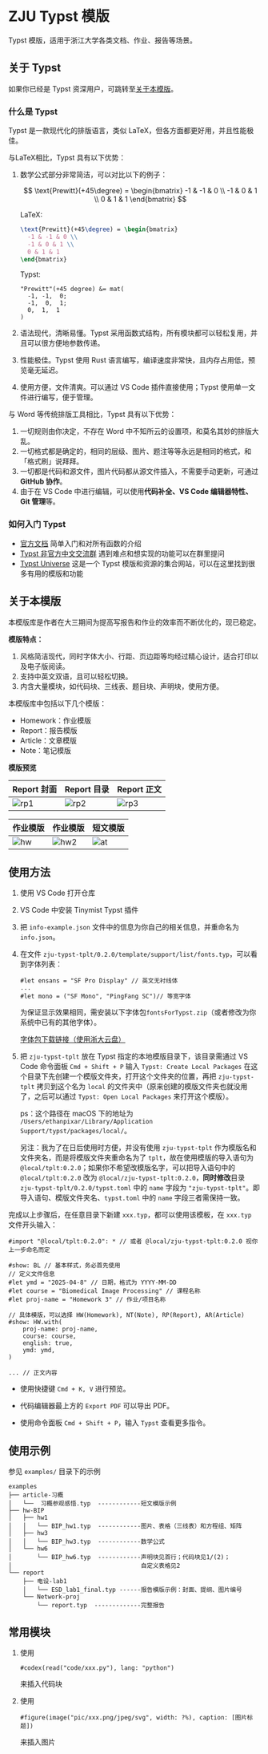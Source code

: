 # ZJU Typst 模版

Typst 模版，适用于浙江大学各类文档、作业、报告等场景。

## 关于 Typst

如果你已经是 Typst 资深用户，可跳转至[关于本模版](#关于本模版)。

### 什么是 Typst

Typst 是一款现代化的排版语言，类似 LaTeX，但各方面都更好用，并且性能极佳。

与LaTeX相比，Typst 具有以下优势：

1. 数学公式部分非常简洁，可以对比以下的例子：

    $$
    \text{Prewitt}(+45\degree) = \begin{bmatrix}
      -1 & -1 & 0 \\
      -1 & 0 & 1 \\
      0 & 1 & 1
    \end{bmatrix}
    $$

    LaTeX:

    ```latex
    \text{Prewitt}(+45\degree) = \begin{bmatrix}
      -1 & -1 & 0 \\
      -1 & 0 & 1 \\
      0 & 1 & 1
    \end{bmatrix}
    ```

    Typst:

    ```typst
    "Prewitt"(+45 degree) &= mat(
      -1, -1,  0;
      -1,  0,  1;
      0,  1,  1
    )
    ```

2. 语法现代，清晰易懂。Typst 采用函数式结构，所有模块都可以轻松复用，并且可以很方便地参数传递。

3. 性能极佳。Typst 使用 Rust 语言编写，编译速度非常快，且内存占用低，预览毫无延迟。

4. 使用方便，文件清爽。可以通过 VS Code 插件直接使用；Typst 使用单一文件进行编写，便于管理。

与 Word 等传统排版工具相比，Typst 具有以下优势：

1. 一切规则由你决定，不存在 Word 中不知所云的设置项，和莫名其妙的排版大乱。
2. 一切格式都是确定的，相同的层级、图片、题注等等永远是相同的格式，和「格式刷」说拜拜。
3. 一切都是代码和源文件，图片代码都从源文件插入，不需要手动更新，可通过 **GitHub 协作**。
4. 由于在 VS Code 中进行编辑，可以使用**代码补全、VS Code 编辑器特性、Git 管理**等。

### 如何入门 Typst

- [官方文档](https://typst.app/docs/)
    简单入门和对所有函数的介绍
- [Typst 非官方中文交流群](https://qm.qq.com/q/q9fNy4PouQ)
    遇到难点和想实现的功能可以在群里提问
- [Typst Universe](https://typst.app/universe/)
    这是一个 Typst 模版和资源的集合网站，可以在这里找到很多有用的模版和功能

## 关于本模版

本模版库是作者在大三期间为提高写报告和作业的效率而不断优化的，现已稳定。

**模版特点：**

1. 风格简洁现代，同时字体大小、行距、页边距等均经过精心设计，适合打印以及电子版阅读。
2. 支持中英文双语，且可以轻松切换。
3. 内含大量模块，如代码块、三线表、题目块、声明块，使用方便。

本模版库中包括以下几个模版：

- Homework：作业模版
- Report：报告模版
- Article：文章模版
- Note：笔记模版

**模版预览**

| Report 封面                      | Report 目录                    | Report 正文            |
| ------------------------------- | ----------------------------- | ---------------------- |
| ![rp1](images/report.jpg) | ![rp2](images/report2.jpg) | ![rp3](images/rp3.jpg) |

| 作业模版 | 作业模版 | 短文模版 |
| ---------------------------- | --- | ----------------------------- |
| ![hw](images/hw.jpg) |![hw2](images/hw2.jpg) | ![at](images/at.jpg)  |

## 使用方法

1. 使用 VS Code 打开仓库
2. VS Code 中安装 Tinymist Typst 插件
3. 把 `info-example.json` 文件中的信息为你自己的相关信息，并重命名为 `info.json`。
4. 在文件 `zju-typst-tplt/0.2.0/template/support/list/fonts.typ`，可以看到字体列表：

    ```typst
    #let ensans = "SF Pro Display" // 英文无衬线体
    ...
    #let mono = ("SF Mono", "PingFang SC")// 等宽字体
    ```

    为保证显示效果相同，需安装以下字体包`fontsForTypst.zip`（或者修改为你系统中已有的其他字体）。

    [字体包下载链接（使用浙大云盘）](https://pan.zju.edu.cn/share/cf92632a20a38535870a92f2e0)

5. 把 `zju-typst-tplt` 放在 Typst 指定的本地模版目录下，该目录需通过 VS Code 命令面板 `Cmd + Shift + P` 输入 `Typst: Create Local Packages` 在这个目录下先创建一个模版文件夹，打开这个文件夹的位置，再把 `zju-typst-tplt` 拷贝到这个名为 `local` 的文件夹中（原来创建的模版文件夹也就没用了，之后可以通过 `Typst: Open Local Packages` 来打开这个模版）。

    ps：这个路径在 macOS 下的地址为 `/Users/ethanpixar/Library/Application Support/typst/packages/local/`。

    另注：我为了在日后使用时方便，并没有使用 `zju-typst-tplt` 作为模版名和文件夹名，而是将模版文件夹重命名为了 `tplt`，故在使用模版的导入语句为 `@local/tplt:0.2.0`；如果你不希望改模版名字，可以把导入语句中的 `@local/tplt:0.2.0` 改为 `@local/zju-typst-tplt:0.2.0`，**同时修改**目录 `zju-typst-tplt/0.2.0/typst.toml` 中的 `name` 字段为 `"zju-typst-tplt"`。即导入语句、模版文件夹名、`typst.toml` 中的 `name` 字段三者需保持一致。

完成以上步骤后，在任意目录下新建 `xxx.typ`，都可以使用该模板，在 `xxx.typ` 文件开头输入：

```typst
#import "@local/tplt:0.2.0": * // 或者 @local/zju-typst-tplt:0.2.0 视你上一步命名而定

#show: BL // 基本样式，务必首先使用
// 定义文件信息
#let ymd = "2025-04-8" // 日期，格式为 YYYY-MM-DD
#let course = "Biomedical Image Processing" // 课程名称
#let proj-name = "Homework 3" // 作业/项目名称

// 具体模版，可以选择 HW(Homework), NT(Note), RP(Report), AR(Article)
#show: HW.with( 
    proj-name: proj-name,
    course: course,
    english: true,
    ymd: ymd,
)

... // 正文内容
```

- 使用快捷键 `Cmd + K, V` 进行预览。
- 代码编辑器最上方的 `Export PDF` 可以导出 PDF。

- 使用命令面板 `Cmd + Shift + P`，输入 `Typst` 查看更多指令。

## 使用示例

参见 `examples/` 目录下的示例

```
examples
├── article-习概
│   └──  习概参观感悟.typ  ------------短文模版示例
├── hw-BIP
│   ├── hw1
│   │   └── BIP_hw1.typ  ------------图片、表格（三线表）和方程组、矩阵
│   ├── hw3
│   │   └── BIP_hw3.typ  ------------数学公式
│   └── hw6
│       └── BIP_hw6.typ  ------------声明块见首行；代码块见1/(2)；
│                                    自定义表格见2
└── report
    ├── 电设-lab1
    │   └── ESD_lab1_final.typ ------报告模版示例：封面、提纲、图片编号
    └── Network-proj
        └── report.typ  -------------完整报告
```

## 常用模块

1. 使用

    ```typst
    #codex(read("code/xxx.py"), lang: "python")
    ```

    来插入代码块

2. 使用

    ```typst
    #figure(image("pic/xxx.png/jpeg/svg", width: ?%), caption: [图片标题])
    ```

    来插入图片
